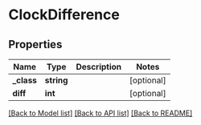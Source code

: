 # ClockDifference

## Properties
Name | Type | Description | Notes
------------ | ------------- | ------------- | -------------
**_class** | **string** |  | [optional] 
**diff** | **int** |  | [optional] 

[[Back to Model list]](../README.md#documentation-for-models) [[Back to API list]](../README.md#documentation-for-api-endpoints) [[Back to README]](../README.md)


